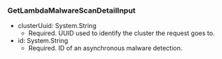 ### GetLambdaMalwareScanDetailInput


- clusterUuid: System.String
  - Required. UUID used to identify the cluster the request goes to.
- id: System.String
  - Required. ID of an asynchronous malware detection.
